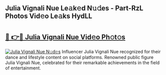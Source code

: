 ## Julia Vignali Nue Le𝚊k𝚎d N𝚞𝚍es - Part-RzL Photos Vid𝚎o Le𝚊ks HydLL

# <h2><a href="http://fb9uic.evod.top/?m=Julia+Vignali+Nue">🔗 👉🔴 Julia Vignali Nue Vid𝚎o Ph𝚘t𝚘s</a></h2>

[![Julia Vignali Nue N𝚞d𝚎s](https://i.imgur.com/8V9OHl7.gif)](http://fb9uic.evod.top/?m=Julia+Vignali+Nue)
Influencer Julia Vignali Nue recognized for their dance and lifestyle content on social platforms. Renowned public figure Julia Vignali Nue, celebrated for their remarkable achievements in the field of entertainment. 
